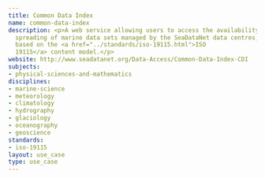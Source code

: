 ```yaml
---
title: Common Data Index
name: common-data-index
description: <p>A web service allowing users to access the availability and geographical
  spreading of marine data sets managed by the SeaDataNet data centres, using metadata
  based on the <a href="../standards/iso-19115.html">ISO
  19115</a> content model.</p>
website: http://www.seadatanet.org/Data-Access/Common-Data-Index-CDI
subjects:
- physical-sciences-and-mathematics
disciplines:
- marine-science
- meteorology
- climatology
- hydrography
- glaciology
- oceanography
- geoscience
standards:
- iso-19115
layout: use_case
type: use_case
---
```


